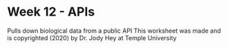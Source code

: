 # Week 12 - APIs
Pulls down biological data from a public API
This worksheet was made and is copyrighted (2020) by Dr. Jody Hey at Temple University

